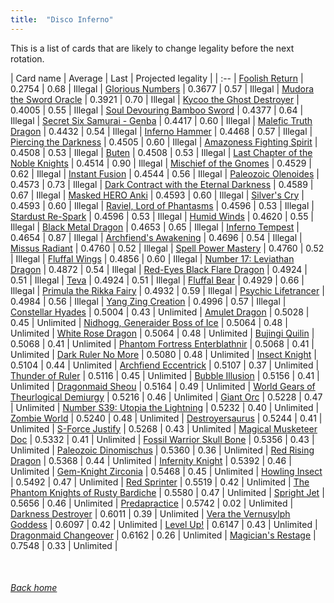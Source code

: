 ```yaml
---
title:  "Disco Inferno"
---
```


This is a list of cards that are likely to change legality before the next rotation.

| Card name | Average | Last | Projected legality |
| :-- |
[Foolish Return](https://db.ygoprodeck.com/card/?search=Foolish%20Return) | 0.2754 | 0.68 | Illegal |
[Glorious Numbers](https://db.ygoprodeck.com/card/?search=Glorious%20Numbers) | 0.3677 | 0.57 | Illegal |
[Mudora the Sword Oracle](https://db.ygoprodeck.com/card/?search=Mudora%20the%20Sword%20Oracle) | 0.3921 | 0.70 | Illegal |
[Kycoo the Ghost Destroyer](https://db.ygoprodeck.com/card/?search=Kycoo%20the%20Ghost%20Destroyer) | 0.4005 | 0.55 | Illegal |
[Soul Devouring Bamboo Sword](https://db.ygoprodeck.com/card/?search=Soul%20Devouring%20Bamboo%20Sword) | 0.4377 | 0.64 | Illegal |
[Secret Six Samurai - Genba](https://db.ygoprodeck.com/card/?search=Secret%20Six%20Samurai%20-%20Genba) | 0.4417 | 0.60 | Illegal |
[Malefic Truth Dragon](https://db.ygoprodeck.com/card/?search=Malefic%20Truth%20Dragon) | 0.4432 | 0.54 | Illegal |
[Inferno Hammer](https://db.ygoprodeck.com/card/?search=Inferno%20Hammer) | 0.4468 | 0.57 | Illegal |
[Piercing the Darkness](https://db.ygoprodeck.com/card/?search=Piercing%20the%20Darkness) | 0.4505 | 0.60 | Illegal |
[Amazoness Fighting Spirit](https://db.ygoprodeck.com/card/?search=Amazoness%20Fighting%20Spirit) | 0.4508 | 0.53 | Illegal |
[Buten](https://db.ygoprodeck.com/card/?search=Buten) | 0.4508 | 0.53 | Illegal |
[Last Chapter of the Noble Knights](https://db.ygoprodeck.com/card/?search=Last%20Chapter%20of%20the%20Noble%20Knights) | 0.4514 | 0.90 | Illegal |
[Mischief of the Gnomes](https://db.ygoprodeck.com/card/?search=Mischief%20of%20the%20Gnomes) | 0.4529 | 0.62 | Illegal |
[Instant Fusion](https://db.ygoprodeck.com/card/?search=Instant%20Fusion) | 0.4544 | 0.56 | Illegal |
[Paleozoic Olenoides](https://db.ygoprodeck.com/card/?search=Paleozoic%20Olenoides) | 0.4573 | 0.73 | Illegal |
[Dark Contract with the Eternal Darkness](https://db.ygoprodeck.com/card/?search=Dark%20Contract%20with%20the%20Eternal%20Darkness) | 0.4589 | 0.67 | Illegal |
[Masked HERO Anki](https://db.ygoprodeck.com/card/?search=Masked%20HERO%20Anki) | 0.4593 | 0.60 | Illegal |
[Silver's Cry](https://db.ygoprodeck.com/card/?search=Silver's%20Cry) | 0.4593 | 0.60 | Illegal |
[Raviel, Lord of Phantasms](https://db.ygoprodeck.com/card/?search=Raviel,%20Lord%20of%20Phantasms) | 0.4596 | 0.53 | Illegal |
[Stardust Re-Spark](https://db.ygoprodeck.com/card/?search=Stardust%20Re-Spark) | 0.4596 | 0.53 | Illegal |
[Humid Winds](https://db.ygoprodeck.com/card/?search=Humid%20Winds) | 0.4620 | 0.55 | Illegal |
[Black Metal Dragon](https://db.ygoprodeck.com/card/?search=Black%20Metal%20Dragon) | 0.4653 | 0.65 | Illegal |
[Inferno Tempest](https://db.ygoprodeck.com/card/?search=Inferno%20Tempest) | 0.4654 | 0.87 | Illegal |
[Archfiend's Awakening](https://db.ygoprodeck.com/card/?search=Archfiend's%20Awakening) | 0.4696 | 0.54 | Illegal |
[Missus Radiant](https://db.ygoprodeck.com/card/?search=Missus%20Radiant) | 0.4760 | 0.52 | Illegal |
[Spell Power Mastery](https://db.ygoprodeck.com/card/?search=Spell%20Power%20Mastery) | 0.4760 | 0.52 | Illegal |
[Fluffal Wings](https://db.ygoprodeck.com/card/?search=Fluffal%20Wings) | 0.4856 | 0.60 | Illegal |
[Number 17: Leviathan Dragon](https://db.ygoprodeck.com/card/?search=Number%2017:%20Leviathan%20Dragon) | 0.4872 | 0.54 | Illegal |
[Red-Eyes Black Flare Dragon](https://db.ygoprodeck.com/card/?search=Red-Eyes%20Black%20Flare%20Dragon) | 0.4924 | 0.51 | Illegal |
[Teva](https://db.ygoprodeck.com/card/?search=Teva) | 0.4924 | 0.51 | Illegal |
[Fluffal Bear](https://db.ygoprodeck.com/card/?search=Fluffal%20Bear) | 0.4929 | 0.66 | Illegal |
[Primula the Rikka Fairy](https://db.ygoprodeck.com/card/?search=Primula%20the%20Rikka%20Fairy) | 0.4932 | 0.59 | Illegal |
[Psychic Lifetrancer](https://db.ygoprodeck.com/card/?search=Psychic%20Lifetrancer) | 0.4984 | 0.56 | Illegal |
[Yang Zing Creation](https://db.ygoprodeck.com/card/?search=Yang%20Zing%20Creation) | 0.4996 | 0.57 | Illegal |
[Constellar Hyades](https://db.ygoprodeck.com/card/?search=Constellar%20Hyades) | 0.5004 | 0.43 | Unlimited |
[Amulet Dragon](https://db.ygoprodeck.com/card/?search=Amulet%20Dragon) | 0.5028 | 0.45 | Unlimited |
[Nidhogg, Generaider Boss of Ice](https://db.ygoprodeck.com/card/?search=Nidhogg,%20Generaider%20Boss%20of%20Ice) | 0.5064 | 0.48 | Unlimited |
[White Rose Dragon](https://db.ygoprodeck.com/card/?search=White%20Rose%20Dragon) | 0.5064 | 0.48 | Unlimited |
[Bujingi Quilin](https://db.ygoprodeck.com/card/?search=Bujingi%20Quilin) | 0.5068 | 0.41 | Unlimited |
[Phantom Fortress Enterblathnir](https://db.ygoprodeck.com/card/?search=Phantom%20Fortress%20Enterblathnir) | 0.5068 | 0.41 | Unlimited |
[Dark Ruler No More](https://db.ygoprodeck.com/card/?search=Dark%20Ruler%20No%20More) | 0.5080 | 0.48 | Unlimited |
[Insect Knight](https://db.ygoprodeck.com/card/?search=Insect%20Knight) | 0.5104 | 0.44 | Unlimited |
[Archfiend Eccentrick](https://db.ygoprodeck.com/card/?search=Archfiend%20Eccentrick) | 0.5107 | 0.37 | Unlimited |
[Thunder of Ruler](https://db.ygoprodeck.com/card/?search=Thunder%20of%20Ruler) | 0.5116 | 0.45 | Unlimited |
[Bubble Illusion](https://db.ygoprodeck.com/card/?search=Bubble%20Illusion) | 0.5156 | 0.41 | Unlimited |
[Dragonmaid Sheou](https://db.ygoprodeck.com/card/?search=Dragonmaid%20Sheou) | 0.5164 | 0.49 | Unlimited |
[World Gears of Theurlogical Demiurgy](https://db.ygoprodeck.com/card/?search=World%20Gears%20of%20Theurlogical%20Demiurgy) | 0.5216 | 0.46 | Unlimited |
[Giant Orc](https://db.ygoprodeck.com/card/?search=Giant%20Orc) | 0.5228 | 0.47 | Unlimited |
[Number S39: Utopia the Lightning](https://db.ygoprodeck.com/card/?search=Number%20S39:%20Utopia%20the%20Lightning) | 0.5232 | 0.40 | Unlimited |
[Zombie World](https://db.ygoprodeck.com/card/?search=Zombie%20World) | 0.5240 | 0.48 | Unlimited |
[Destroyersaurus](https://db.ygoprodeck.com/card/?search=Destroyersaurus) | 0.5244 | 0.41 | Unlimited |
[S-Force Justify](https://db.ygoprodeck.com/card/?search=S-Force%20Justify) | 0.5268 | 0.43 | Unlimited |
[Magical Musketeer Doc](https://db.ygoprodeck.com/card/?search=Magical%20Musketeer%20Doc) | 0.5332 | 0.41 | Unlimited |
[Fossil Warrior Skull Bone](https://db.ygoprodeck.com/card/?search=Fossil%20Warrior%20Skull%20Bone) | 0.5356 | 0.43 | Unlimited |
[Paleozoic Dinomischus](https://db.ygoprodeck.com/card/?search=Paleozoic%20Dinomischus) | 0.5360 | 0.36 | Unlimited |
[Red Rising Dragon](https://db.ygoprodeck.com/card/?search=Red%20Rising%20Dragon) | 0.5368 | 0.44 | Unlimited |
[Infernity Knight](https://db.ygoprodeck.com/card/?search=Infernity%20Knight) | 0.5392 | 0.46 | Unlimited |
[Gem-Knight Zirconia](https://db.ygoprodeck.com/card/?search=Gem-Knight%20Zirconia) | 0.5468 | 0.45 | Unlimited |
[Howling Insect](https://db.ygoprodeck.com/card/?search=Howling%20Insect) | 0.5492 | 0.47 | Unlimited |
[Red Sprinter](https://db.ygoprodeck.com/card/?search=Red%20Sprinter) | 0.5519 | 0.42 | Unlimited |
[The Phantom Knights of Rusty Bardiche](https://db.ygoprodeck.com/card/?search=The%20Phantom%20Knights%20of%20Rusty%20Bardiche) | 0.5580 | 0.47 | Unlimited |
[Spright Jet](https://db.ygoprodeck.com/card/?search=Spright%20Jet) | 0.5656 | 0.46 | Unlimited |
[Predapractice](https://db.ygoprodeck.com/card/?search=Predapractice) | 0.5742 | 0.02 | Unlimited |
[Darkness Destroyer](https://db.ygoprodeck.com/card/?search=Darkness%20Destroyer) | 0.6011 | 0.39 | Unlimited |
[Vera the Vernusylph Goddess](https://db.ygoprodeck.com/card/?search=Vera%20the%20Vernusylph%20Goddess) | 0.6097 | 0.42 | Unlimited |
[Level Up!](https://db.ygoprodeck.com/card/?search=Level%20Up!) | 0.6147 | 0.43 | Unlimited |
[Dragonmaid Changeover](https://db.ygoprodeck.com/card/?search=Dragonmaid%20Changeover) | 0.6162 | 0.26 | Unlimited |
[Magician's Restage](https://db.ygoprodeck.com/card/?search=Magician's%20Restage) | 0.7548 | 0.33 | Unlimited |

<br>

###### [Back home](index)